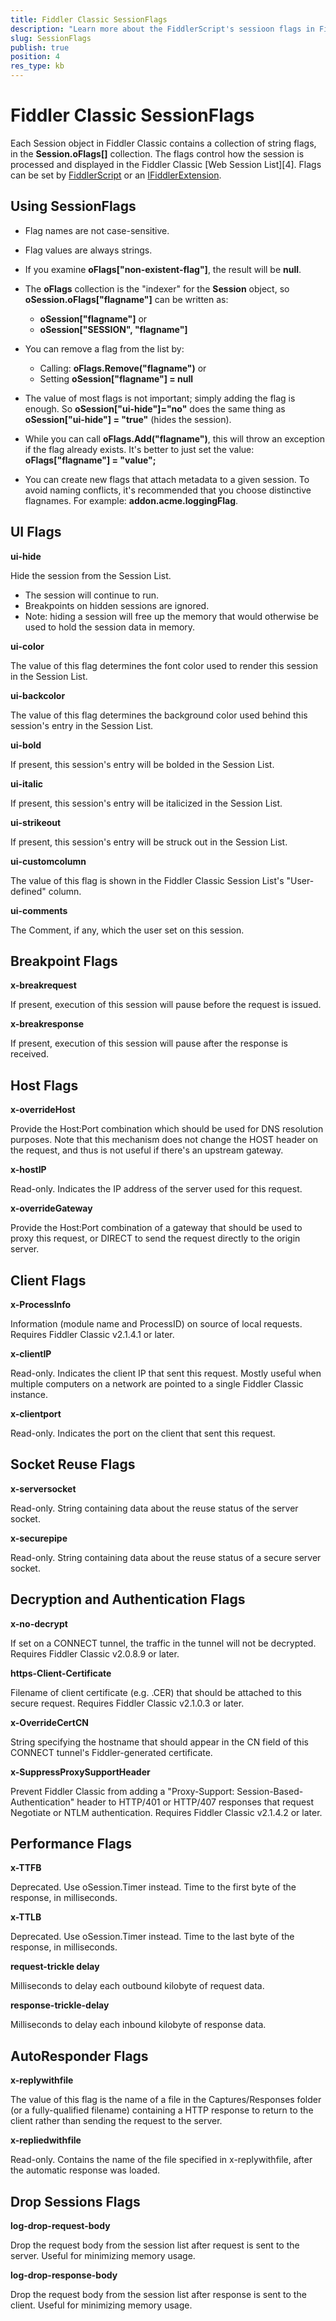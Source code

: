 ```yaml
---
title: Fiddler Classic SessionFlags
description: "Learn more about the FiddlerScript's sessioon flags in Fiddler Classic"
slug: SessionFlags
publish: true
position: 4
res_type: kb
---
```


Fiddler Classic SessionFlags
====================

Each Session object in Fiddler Classic contains a collection of string flags, in the **Session.oFlags[]** collection.  The flags control how the session is processed and displayed in the Fiddler Classic [Web Session List][4].  Flags can be set by [FiddlerScript][1] or an [IFiddlerExtension][2].

Using SessionFlags
------------------

+ Flag names are not case-sensitive.  

+ Flag values are always strings.

+ If you examine **oFlags["non-existent-flag"]**, the result will be **null**.

+ The **oFlags** collection is the "indexer" for the **Session** object, so **oSession.oFlags["flagname"]** can be written as:
  + **oSession["flagname"]** or 
  + **oSession["SESSION", "flagname"]**

+ You can remove a flag from the list by:
  + Calling: **oFlags.Remove("flagname")** or 
  + Setting **oSession["flagname"] = null**

+ The value of most flags is not important; simply adding the flag is enough.  So **oSession["ui-hide"]="no"** does the same thing as **oSession["ui-hide"] = "true"** (hides the session).

+ While you can call **oFlags.Add("flagname")**, this will throw an exception if the flag already exists.  It's better to just set the value: **oFlags["flagname"] = "value";**

+ You can create new flags that attach metadata to a given session. To avoid naming conflicts, it's recommended that you choose distinctive flagnames. For example: **addon.acme.loggingFlag**.

UI Flags
--------

**ui-hide**

Hide the session from the Session List.   

+ The session will continue to run.  
+ Breakpoints on hidden sessions are ignored.
+ Note: hiding a session will free up the memory that would otherwise be used to hold the session data in memory.



**ui-color**

The value of this flag determines the font color used to render this session in the Session List.



**ui-backcolor**

The value of this flag determines the background color used behind this session's entry in the Session List.



**ui-bold**

If present, this session's entry will be bolded in the Session List.



**ui-italic**

If present, this session's entry will be italicized in the Session List.



**ui-strikeout**

If present, this session's entry will be struck out in the Session List.



**ui-customcolumn**

The value of this flag is shown in the Fiddler Classic Session List's "User-defined" column.



**ui-comments**

The Comment, if any, which the user set on this session.



Breakpoint Flags
----------------

**x-breakrequest**

If present, execution of this session will pause before the request is issued.



**x-breakresponse**

If present, execution of this session will pause after the response is received.



Host Flags
---------

**x-overrideHost**

Provide the Host:Port combination which should be used for DNS resolution purposes. Note that this mechanism does not change the HOST header on the request, and thus is not useful if there's an upstream gateway.



**x-hostIP**

Read-only.  Indicates the IP address of the server used for this request.



**x-overrideGateway**

Provide the Host:Port combination of a gateway that should be used to proxy this request, or DIRECT to send the request directly to the origin server.


Client Flags
------------

**x-ProcessInfo**

Information (module name and ProcessID) on source of local requests.  Requires Fiddler Classic v2.1.4.1 or later.



**x-clientIP**

Read-only.  Indicates the client IP that sent this request.  Mostly useful when multiple computers on a network are pointed to a single Fiddler Classic instance.



**x-clientport**

Read-only.  Indicates the port on the client that sent this request.



Socket Reuse Flags
------------------

**x-serversocket**

Read-only.  String containing data about the reuse status of the server socket.



**x-securepipe**

Read-only. String containing data about the reuse status of a secure server socket.



Decryption and Authentication Flags
-----------------------------------

**x-no-decrypt**

If set on a CONNECT tunnel, the traffic in the tunnel will not be decrypted.  Requires Fiddler Classic v2.0.8.9 or later.



**https-Client-Certificate**

Filename of client certificate (e.g. .CER) that should be attached to this secure request.  Requires Fiddler Classic v2.1.0.3 or later.



**x-OverrideCertCN**

String specifying the hostname that should appear in the CN field of this CONNECT tunnel's Fiddler-generated certificate.



**x-SuppressProxySupportHeader**

Prevent Fiddler Classic from adding a "Proxy-Support: Session-Based-Authentication" header to HTTP/401 or HTTP/407 responses that request Negotiate or NTLM authentication. Requires Fiddler Classic v2.1.4.2 or later.



Performance Flags
-----------------

**x-TTFB**

Deprecated.  Use oSession.Timer instead.  Time to the first byte of the response, in milliseconds.



**x-TTLB**

Deprecated.  Use oSession.Timer instead.  Time to the last byte of the response, in milliseconds.



**request-trickle delay**

Milliseconds to delay each outbound kilobyte of request data.



**response-trickle-delay**

Milliseconds to delay each inbound kilobyte of response data.



AutoResponder Flags
-------------------

**x-replywithfile**

The value of this flag is the name of a file in the Captures/Responses folder (or a fully-qualified filename) containing a HTTP response to return to the client rather than sending the request to the server.



**x-repliedwithfile**

Read-only.  Contains the name of the file specified in x-replywithfile, after the automatic response was loaded.



Drop Sessions Flags
-------------------

**log-drop-request-body**

Drop the request body from the session list after request is sent to the server.  Useful for minimizing memory usage.



**log-drop-response-body**

Drop the request body from the session list after response is sent to the client.  Useful for minimizing memory usage.




[1]: ../Extend-Fiddler/AddRules
[2]: ../Extend-Fiddler/Interfaces
[3]: ../Observe-Traffic/Tasks/ExamineWebTraffic

